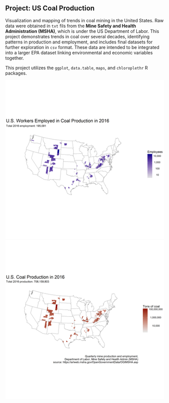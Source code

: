 ## Project: US Coal Production

Visualization and mapping of trends in coal mining in the United States. Raw data were obtained in `txt` fils from the **Mine Safety and Health Administration (MSHA)**, which is under the US Department of Labor. This project demonstrates trends in coal over several decades, identifying patterns in production and employment, and includes final datasets for further exploration in `csv` format. These data are intended to be integrated into a larger EPA dataset linking environmental and economic variables together.

This project utilizes the `ggplot`, `data.table`, `maps`, and `chloroplethr` R packages.


![](https://github.com/bramstone/Project-US-Coal-Production/blob/master/coal_employment_2016.png)
![](https://github.com/bramstone/Project-US-Coal-Production/blob/master/coal_production_2016.png)
